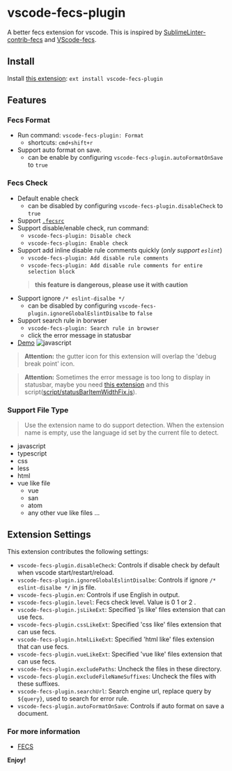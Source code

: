 # vscode-fecs-plugin

A better fecs extension for vscode. This is inspired by [SublimeLinter-contrib-fecs](https://github.com/robbenmu/SublimeLinter-contrib-fecs) and [VScode-fecs](https://github.com/MarxJiao/VScode-fecs).

## Install

Install [this extension](https://marketplace.visualstudio.com/items?itemName=l5oo00.vscode-fecs-plugin): `ext install vscode-fecs-plugin`

## Features


### Fecs Format

- Run command: `vscode-fecs-plugin: Format`
  - shortcuts: `cmd+shift+r`
- Support auto format on save.
  - can be enable by configuring `vscode-fecs-plugin.autoFormatOnSave` to `true`

### Fecs Check

- Default enable check
  - can be disabled by configuring `vscode-fecs-plugin.disableCheck` to `true`
- Support [`.fecsrc`](https://github.com/l5oo00/vscode-fecs-plugin/blob/master/fecsrc/README.md)
- Support disable/enable check, run command:
  - `vscode-fecs-plugin: Disable check`
  - `vscode-fecs-plugin: Enable check`
- Support add inline disable rule comments quickly (*only support `eslint`*)
  - `vscode-fecs-plugin: Add disable rule comments`
  - `vscode-fecs-plugin: Add disable rule comments for entire selection block`
  > **this feature is dangerous, please use it with caution**
- Support ignore `/* eslint-disalbe */`
  - can be disabled by configuring `vscode-fecs-plugin.ignoreGlobalEslintDisalbe` to `false`
- Support search rule in borwser
  - `vscode-fecs-plugin: Search rule in browser`
  - click the error message in statusbar
- [Demo](https://github.com/l5oo00/vscode-fecs-plugin/blob/master/demo.md)
  ![javascript](images/js.png)

> **Attention:** the gutter icon for this extension will overlap the 'debug break point' icon.

> **Attention:** Sometimes the error message is too long to display in statusbar, maybe you need [this extension](https://marketplace.visualstudio.com/items?itemName=be5invis.vscode-custom-css) and this script([script/statusBarItemWidthFix.js](https://github.com/l5oo00/vscode-fecs-plugin/blob/master/scripts/statusBarItemWidthFix.js)).

### Support File Type

> Use the extension name to do support detection. When the extension name is empty, use the language id set by the current file to detect.

- javascript
- typescript
- css
- less
- html
- vue like file
  - vue
  - san
  - atom
  - any other vue like files ...

## Extension Settings

This extension contributes the following settings:

- `vscode-fecs-plugin.disableCheck`: Controls if disable check by default when vscode start/restart/reload.
- `vscode-fecs-plugin.ignoreGlobalEslintDisalbe`: Controls if ignore `/* eslint-disalbe */` in js file.
- `vscode-fecs-plugin.en`: Controls if use English in output.
- `vscode-fecs-plugin.level`: Fecs check level. Value is 0 1 or 2 .
- `vscode-fecs-plugin.jsLikeExt`: Specified 'js like' files extension that can use fecs.
- `vscode-fecs-plugin.cssLikeExt`: Specified 'css like' files extension that can use fecs.
- `vscode-fecs-plugin.htmlLikeExt`: Specified 'html like' files extension that can use fecs.
- `vscode-fecs-plugin.vueLikeExt`: Specified 'vue like' files extension that can use fecs.
- `vscode-fecs-plugin.excludePaths`: Uncheck the files in these directory.
- `vscode-fecs-plugin.excludeFileNameSuffixes`: Uncheck the files with these suffixes.
- `vscode-fecs-plugin.searchUrl`: Search engine url, replace query by `${query}`, used to search for error rule.
- `vscode-fecs-plugin.autoFormatOnSave`: Controls if auto format on save a document.

### For more information

* [FECS](http://fecs.baidu.com/)

**Enjoy!**

